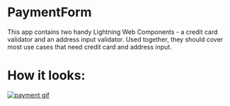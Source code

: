 # PaymentForm

This app contains two handy Lightning Web Components - a credit card validator and an address input validator.
Used together, they should cover most use cases that need credit card and address input.

# How it looks:
[![payment gif][1]][1]

[1]: https://media.giphy.com/media/ifMS0C6OgaOOsTm4Wg/giphy.gif

